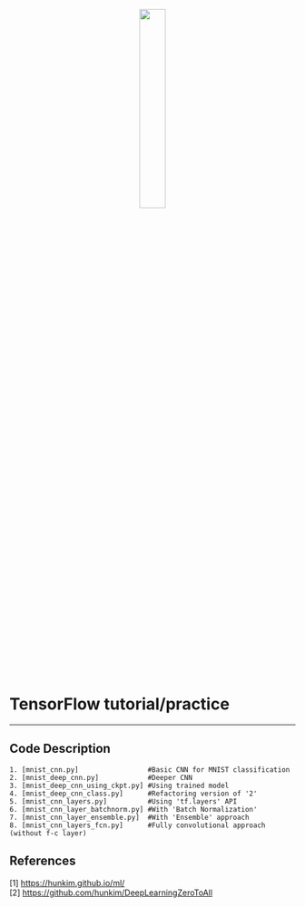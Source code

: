 <p align="center">
    <img width="30%" src="https://blogs.rstudio.com/tensorflow/posts/2017-08-17-tensorflow-v13-released/tensorflow-logo.png">
</p>

# TensorFlow tutorial/practice


-----------------
## Code Description
```
1. [mnist_cnn.py]                 #Basic CNN for MNIST classification
2. [mnist_deep_cnn.py]            #Deeper CNN
3. [mnist_deep_cnn_using_ckpt.py] #Using trained model
4. [mnist_deep_cnn_class.py]      #Refactoring version of '2'
5. [mnist_cnn_layers.py]          #Using 'tf.layers' API
6. [mnist_cnn_layer_batchnorm.py] #With 'Batch Normalization'
7. [mnist_cnn_layer_ensemble.py]  #With 'Ensemble' approach
8. [mnist_cnn_layers_fcn.py]      #Fully convolutional approach (without f-c layer)
```
## References

[1] https://hunkim.github.io/ml/ <br>
[2] https://github.com/hunkim/DeepLearningZeroToAll
